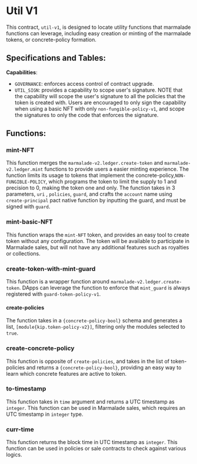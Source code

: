 
# Util V1

This contract, `util-v1`, is designed to locate utility functions that marmalade functions can leverage, including easy creation or minting of the marmalade tokens, or concrete-policy formation.

## Specifications and Tables:

**Capabilities**:
 - `GOVERNANCE`: enforces access control of contract upgrade.
 - `UTIL_SIGN`: provides a capability to scope user's signature. NOTE that the capability will scope the user's signature to all the policies that the token is created with. Users are encouraged to only sign the capability when using a basic NFT with only `non-fungible-policy-v1`, and scope the signatures to only the code that enforces the signature.

## Functions:

### mint-NFT

This function merges the `marmalade-v2.ledger.create-token` and `marmalade-v2.ledger.mint` functions to provide users a easier minting experience. The function limits its usage to tokens that implement the concrete-policy,`NON-FUNGIBLE-POLICY`, which programs the token to limit the supply to 1 and precision to 0, making the token one and only.
The function takes in 3 parameters, `uri` , `policies`, `guard`, and crafts the `account` name using `create-principal` pact native function by inputting the guard, and must be signed with `guard`.


### mint-basic-NFT

This function wraps the `mint-NFT` token, and provides an easy tool to create token without any configuration. The token will be available to participate in Marmalade sales, but will not have any additional features such as royalties or collections.

### create-token-with-mint-guard

This function is a wrapper function around `marmalade-v2.ledger.create-token`. DApps can leverage the function
to enforce that `mint_guard` is always registered with `guard-token-policy-v1`.

#### create-policies

The function takes in a `{concrete-policy-bool}` schema and generates a list, `[module{kip.token-policy-v2}]`, filtering only the modules selected to `true`.

### create-concrete-policy

This function is opposite of `create-policies`, and takes in the list of token-policies and returns a `{concrete-policy-bool}`, providing an easy way to learn which concrete features are active to token.

### to-timestamp

This function takes in `time` argument and returns a UTC timestamp as `integer`. This function can be used in
Marmalade sales, which requires an UTC timestamp in `integer` type.

### curr-time

This function returns the block time in UTC timestamp as `integer`. This function can be used in
policies or sale contracts to check against various logics. 
